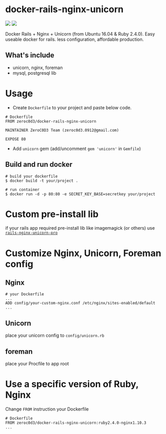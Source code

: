 # docker-rails-nginx-unicorn
[![](https://images.microbadger.com/badges/image/zeroc0d3/docker-rails-nginx-unicorn.svg)](https://microbadger.com/images/zeroc0d3/docker-rails-nginx-unicorn "Layers") [![](https://images.microbadger.com/badges/version/zeroc0d3/docker-rails-nginx-unicorn.svg)](https://microbadger.com/images/zeroc0d3/docker-rails-nginx-unicorn "Latest")

Docker Rails + Nginx + Unicorn (from Ubuntu 16.04 &amp; Ruby 2.4.0). Easy useable docker for rails. less configuration, affordable production.

## What's include

* unicorn, nginx, foreman
* mysql, postgresql lib

# Usage

* Create `Dockerfile` to your project and paste below code.

```
# Dockerfile
FROM zeroc0d3/docker-rails-nginx-unicorn

MAINTAINER ZeroC0D3 Team (zeroc0d3.0912@gmail.com)

EXPOSE 80
```

* Add `unicorn` gem (add/uncomment `gem 'unicorn'` in `Gemfile`)

## Build and run docker

```
# build your dockerfile
$ docker build -t your/project .

# run container
$ docker run -d -p 80:80 -e SECRET_KEY_BASE=secretkey your/project
```

# Custom pre-install lib

if your rails app required pre-install lib like imagemagick (or others) use [`rails-nginx-unicorn-pro`](https://github.com/zeroc0d3/docker-rails-nginx-unicorn-pro)


# Customize Nginx, Unicorn, Foreman config

## Nginx

```
# your Dockerfile
...
ADD config/your-custom-nginx.conf /etc/nginx/sites-enabled/default
...
```

## Unicorn

place your unicorn config to `config/unicorn.rb`

## foreman

place your Procfile to app root


# Use a specific version of Ruby, Nginx

Change `FROM` instruction your Dockerfile

```
# Dockerfile
FROM zeroc0d3/docker-rails-nginx-unicorn:ruby2.4.0-nginx1.10.3
...
```
